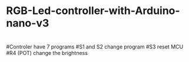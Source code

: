# RGB-Led-controller-with-Arduino-nano-v3
#
#Controler have 7 programs
#S1 and S2 change program
#S3 reset MCU
#R4 (POT) change the brightness
